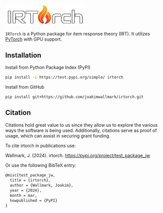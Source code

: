 <img src="https://raw.githubusercontent.com/joakimwallmark/irtorch/main/docs/source/_static/logo_readme.png" alt="IRTorch" style="width: 50%;">

`IRTorch` is a Python package for item response theory (IRT). It utilizes [PyTorch](https://pytorch.org/) with GPU support.

## Installation
Install from Python Package Index (PyPI)
```bash
pip install -i https://test.pypi.org/simple/ irtorch
```

Install from GitHub
```bash
pip install git+https://github.com/joakimwallmark/irtorch.git
```

## Citation
Citations hold great value to us since they allow us to explore the various ways the software is being used. Additionally, citations serve as proof of usage, which can assist in securing grant funding.

To cite irtorch in publications use:

Wallmark, J. (2024). irtorch. https://pypi.org/project/test_package_jw

Or use the following BibTeX entry:

```
@misc{test_package_jw,
  title = {irtorch},
  author = {Wallmark, Joakim},
  year = {2024},
  month = mar,
  howpublished = {PyPI}
}
```
